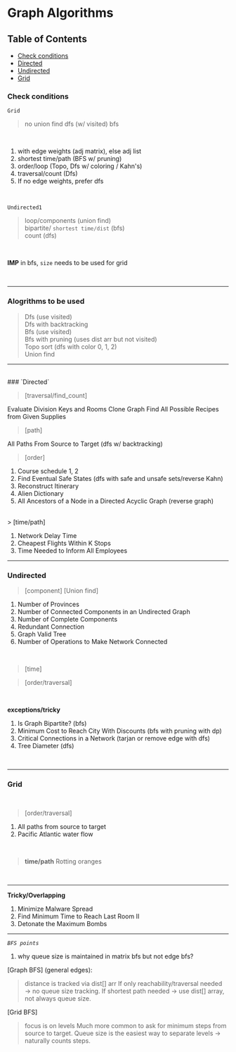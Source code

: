 # Graph Algorithms

## Table of Contents
- [Check conditions](#check-conditions) 
- [Directed](#directed-1)
- [Undirected](#undirected)
- [Grid](#grid)

### Check conditions 

`Grid`
> no union find
> dfs (w/ visited)
> bfs
<br>


1. with edge weights (adj matrix), else adj list <br>
2. shortest time/path (BFS w/ pruning) <br>
3. order/loop (Topo, Dfs w/ coloring / Kahn's) <br>
4. traversal/count (Dfs) <br>
5. If no edge weights, prefer dfs <br>


<br>

`Undirected1`
> loop/components (union find) <br>
> bipartite/ `shortest time/dist` (bfs) <br>
> count (dfs) <br>

<br>

**IMP** in bfs, `size` needs to be used for grid

<br>

---
### **Alogrithms to be used**

> Dfs (use visited) <br>
> Dfs with backtracking <br>
> Bfs (use visited) <br>
> Bfs with pruning (uses dist arr but not visited) <br>
> Topo sort (dfs with color 0, 1, 2) <br>
> Union find <br>

---
<br>
### `Directed`

> [traversal/find_count]

Evaluate Division
Keys and Rooms
Clone Graph
Find All Possible Recipes from Given Supplies

> [path]

All Paths From Source to Target (dfs w/ backtracking)

> [order]

1. Course schedule 1, 2
1. Find Eventual Safe States (dfs with safe and unsafe sets/reverse Kahn)
1. Reconstruct Itinerary
1. Alien Dictionary
1. All Ancestors of a Node in a Directed Acyclic Graph (reverse graph)

<br>
> [time/path]

1. Network Delay Time
1. Cheapest Flights Within K Stops
1. Time Needed to Inform All Employees

---

### **Undirected**

> [component] [Union find]

1. Number of Provinces
1. Number of Connected Components in an Undirected Graph
1. Number of Complete Components
1. Redundant Connection
1. Graph Valid Tree
1. Number of Operations to Make Network Connected

<br>

> [time]


> [order/traversal]

<br>

**exceptions/tricky**
1. Is Graph Bipartite? (bfs)
1. Minimum Cost to Reach City With Discounts (bfs with pruning with dp)
1. Critical Connections in a Network (tarjan or remove edge with dfs)
1. Tree Diameter (dfs)

<br>

---
### **Grid**
<br>

> [order/traversal]
1. All paths from source to target
1. Pacific Atlantic water flow

<br>

> **time/path**
Rotting oranges

<br>

---

**Tricky/Overlapping**

1. Minimize Malware Spread
1. Find Minimum Time to Reach Last Room II
1. Detonate the Maximum Bombs

---
*_`BFS points`_*
<br>
1. why queue size is maintained in matrix bfs but not edge bfs?

[Graph BFS] (general edges):
> distance is tracked via dist[] arr
> If only reachability/traversal needed → no queue size tracking.
> If shortest path needed → use dist[] array, not always queue size.

[Grid BFS]
> focus is on levels
> Much more common to ask for minimum steps from source to target.
> Queue size is the easiest way to separate levels → naturally counts steps.